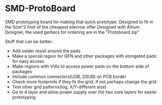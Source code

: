 # SMD-ProtoBoard
SMD prototyping board for making that quick prototype.
Designed to fit in the 5cm^2 limit of the cheapest elecrow offer
Designed with Altium Designer, the used gerbers for ordering are in the "Protoboard.zip"

Stuff that can be better:
* Add solder resist around the pads
* Make a special region for QFN and other packages with elongated pads for easy access
* Make regions with VIAs to access power pads on the bottom side of packages
* Include common connectors(USB, DSUB) on PCB border
* Check more footprints if they fir the grid, if not perhaps change the grid
* Test other grid patterns(log, X/Y-different size)
* Go to 4 layer and allow power supply over the two core layers for easier prototyping
